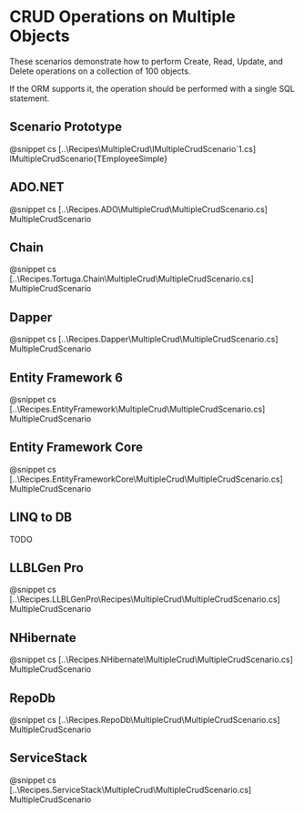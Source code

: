 ﻿# CRUD Operations on Multiple Objects

These scenarios demonstrate how to perform Create, Read, Update, and Delete operations on a collection of 100 objects. 

If the ORM supports it, the operation should be performed with a single SQL statement.

## Scenario Prototype

@snippet cs [..\Recipes\MultipleCrud\IMultipleCrudScenario`1.cs] IMultipleCrudScenario{TEmployeeSimple}

## ADO.NET

@snippet cs [..\Recipes.ADO\MultipleCrud\MultipleCrudScenario.cs] MultipleCrudScenario

## Chain

@snippet cs [..\Recipes.Tortuga.Chain\MultipleCrud\MultipleCrudScenario.cs] MultipleCrudScenario

## Dapper

@snippet cs [..\Recipes.Dapper\MultipleCrud\MultipleCrudScenario.cs] MultipleCrudScenario

## Entity Framework 6

@snippet cs [..\Recipes.EntityFramework\MultipleCrud\MultipleCrudScenario.cs] MultipleCrudScenario

## Entity Framework Core

@snippet cs [..\Recipes.EntityFrameworkCore\MultipleCrud\MultipleCrudScenario.cs] MultipleCrudScenario

## LINQ to DB

TODO

## LLBLGen Pro 

@snippet cs [..\Recipes.LLBLGenPro\Recipes\MultipleCrud\MultipleCrudScenario.cs] MultipleCrudScenario

## NHibernate

@snippet cs [..\Recipes.NHibernate\MultipleCrud\MultipleCrudScenario.cs] MultipleCrudScenario

## RepoDb

@snippet cs [..\Recipes.RepoDb\MultipleCrud\MultipleCrudScenario.cs] MultipleCrudScenario

## ServiceStack

@snippet cs [..\Recipes.ServiceStack\MultipleCrud\MultipleCrudScenario.cs] MultipleCrudScenario
